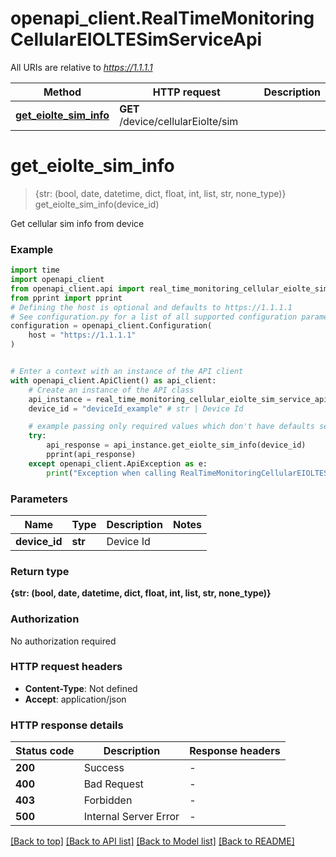 # openapi_client.RealTimeMonitoringCellularEIOLTESimServiceApi

All URIs are relative to *https://1.1.1.1*

Method | HTTP request | Description
------------- | ------------- | -------------
[**get_eiolte_sim_info**](RealTimeMonitoringCellularEIOLTESimServiceApi.md#get_eiolte_sim_info) | **GET** /device/cellularEiolte/sim | 


# **get_eiolte_sim_info**
> {str: (bool, date, datetime, dict, float, int, list, str, none_type)} get_eiolte_sim_info(device_id)



Get cellular sim info from device

### Example


```python
import time
import openapi_client
from openapi_client.api import real_time_monitoring_cellular_eiolte_sim_service_api
from pprint import pprint
# Defining the host is optional and defaults to https://1.1.1.1
# See configuration.py for a list of all supported configuration parameters.
configuration = openapi_client.Configuration(
    host = "https://1.1.1.1"
)


# Enter a context with an instance of the API client
with openapi_client.ApiClient() as api_client:
    # Create an instance of the API class
    api_instance = real_time_monitoring_cellular_eiolte_sim_service_api.RealTimeMonitoringCellularEIOLTESimServiceApi(api_client)
    device_id = "deviceId_example" # str | Device Id

    # example passing only required values which don't have defaults set
    try:
        api_response = api_instance.get_eiolte_sim_info(device_id)
        pprint(api_response)
    except openapi_client.ApiException as e:
        print("Exception when calling RealTimeMonitoringCellularEIOLTESimServiceApi->get_eiolte_sim_info: %s\n" % e)
```


### Parameters

Name | Type | Description  | Notes
------------- | ------------- | ------------- | -------------
 **device_id** | **str**| Device Id |

### Return type

**{str: (bool, date, datetime, dict, float, int, list, str, none_type)}**

### Authorization

No authorization required

### HTTP request headers

 - **Content-Type**: Not defined
 - **Accept**: application/json


### HTTP response details

| Status code | Description | Response headers |
|-------------|-------------|------------------|
**200** | Success |  -  |
**400** | Bad Request |  -  |
**403** | Forbidden |  -  |
**500** | Internal Server Error |  -  |

[[Back to top]](#) [[Back to API list]](../README.md#documentation-for-api-endpoints) [[Back to Model list]](../README.md#documentation-for-models) [[Back to README]](../README.md)

